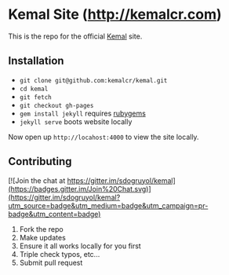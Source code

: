 # Kemal Site (http://kemalcr.com)

This is the repo for the official [Kemal](http://kemalcr.com) site.

## Installation

* `git clone git@github.com:kemalcr/kemal.git`
* `cd kemal`
* `git fetch`
* `git checkout gh-pages`
* `gem install jekyll` requires [rubygems](http://rubygems.org)
* `jekyll serve` boots website locally

Now open up `http://locahost:4000` to view the site locally.

## Contributing

[![Join the chat at https://gitter.im/sdogruyol/kemal](https://badges.gitter.im/Join%20Chat.svg)](https://gitter.im/sdogruyol/kemal?utm_source=badge&utm_medium=badge&utm_campaign=pr-badge&utm_content=badge)

1. Fork the repo
2. Make updates
3. Ensure it all works locally for you first
4. Triple check typos, etc...
5. Submit pull request
